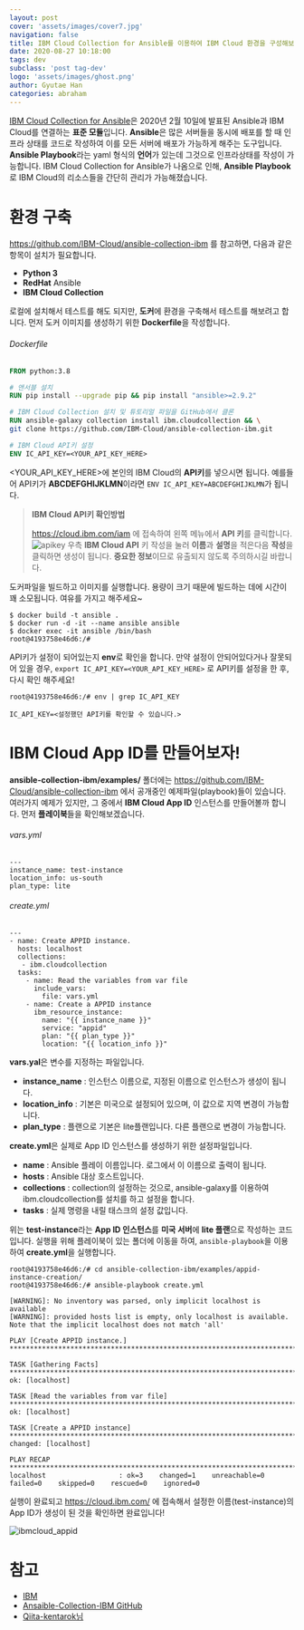 ```yaml
---
layout: post
cover: 'assets/images/cover7.jpg'
navigation: false
title: IBM Cloud Collection for Ansible를 이용하여 IBM Cloud 환경을 구성해보자.
date: 2020-08-27 10:18:00
tags: dev
subclass: 'post tag-dev'
logo: 'assets/images/ghost.png'
author: Gyutae Han
categories: abraham
---
```


[IBM Cloud Collection for Ansible](https://www.ibm.com/cloud/blog/announcements/ibm-cloud-collection-for-ansible)은 2020년 2월 10일에 발표된 Ansible과 IBM Cloud를 연결하는 **표준 모듈**입니다. **Ansible**은 많은 서버들을 동시에 배포를 할 때 인프라 상태를 코드로 작성하여 이를 모든 서버에 배포가 가능하게 해주는 도구입니다.
**Ansible Playbook**라는 yaml 형식의 **언어**가 있는데 그것으로 인프라상태를 작성이 가능합니다. IBM Cloud Collection for Ansible가 나옴으로 인해, **Ansible Playbook**로 IBM Cloud의 리소스들을 간단히 관리가 가능해졌습니다.

# 환경 구축
https://github.com/IBM-Cloud/ansible-collection-ibm 를 참고하면, 다음과 같은 항목이 설치가 필요합니다.
- **Python 3**
- **RedHat** Ansible
- **IBM Cloud Collection**

로컬에 설치해서 테스트를 해도 되지만, **도커**에 환경을 구축해서 테스트를 해보려고 합니다.
먼저 도커 이미지를 생성하기 위한 **Dockerfile**을 작성합니다.
###### Dockerfile
```dockerfile
FROM python:3.8

# 앤서블 설치
RUN pip install --upgrade pip && pip install "ansible>=2.9.2"

# IBM Cloud Collection 설치 및 튜토리얼 파일을 GitHub에서 클론
RUN ansible-galaxy collection install ibm.cloudcollection && \
git clone https://github.com/IBM-Cloud/ansible-collection-ibm.git

# IBM Cloud API키 설정
ENV IC_API_KEY=<YOUR_API_KEY_HERE>
```

<YOUR_API_KEY_HERE>에 본인의 IBM Cloud의 **API키**를 넣으시면 됩니다.
예를들어 API키가 **ABCDEFGHIJKLMN**이라면 `ENV IC_API_KEY=ABCDEFGHIJKLMN`가 됩니다.

> **IBM Cloud API키 확인방법**
>
> https://cloud.ibm.com/iam 에 접속하여 왼쪽 메뉴에서 **API 키**를 클릭합니다.
> ![apikey](http://localhost/content/images/2020/08/apikey.png)
> 우측 **IBM Cloud API** 키 작성을 눌러 **이름**과 **설명**을 적은다음 **작성**을 클릭하면 생성이 됩니다.
> **중요한 정보**이므로 유출되지 않도록 주의하시길 바랍니다.

도커파일을 빌드하고 이미지를 실행합니다. 용량이 크기 때문에 빌드하는 데에 시간이 꽤 소모됩니다. 여유를 가지고 해주세요~
```shell
$ docker build -t ansible . 
$ docker run -d -it --name ansible ansible
$ docker exec -it ansible /bin/bash 
root@4193758e46d6:/#
```
API키가 설정이 되어있는지 **env**로 확인을 합니다. 만약 설정이 안되어있다거나 잘못되어 있을 경우, `export IC_API_KEY=<YOUR_API_KEY_HERE>` 로 API키를 설정을 한 후, 다시 확인 해주세요!

```shell
root@4193758e46d6:/# env | grep IC_API_KEY

IC_API_KEY=<설정했던 API키를 확인할 수 있습니다.>
```

# IBM Cloud App ID를 만들어보자!
**ansible-collection-ibm/examples/** 폴더에는 https://github.com/IBM-Cloud/ansible-collection-ibm 에서 공개중인 예제파일(playbook)들이 있습니다.
여러가지 예제가 있지만, 그 중에서 **IBM Cloud App ID** 인스턴스를 만들어볼까 합니다.
먼저 **플레이북**들을 확인해보겠습니다.
###### vars.yml

```
---
instance_name: test-instance
location_info: us-south
plan_type: lite
```

###### create.yml

```
---
- name: Create APPID instance.
  hosts: localhost
  collections:
   - ibm.cloudcollection
  tasks:
    - name: Read the variables from var file
      include_vars:
        file: vars.yml
    - name: Create a APPID instance
      ibm_resource_instance:
        name: "{{ instance_name }}"
        service: "appid"
        plan: "{{ plan_type }}"
        location: "{{ location_info }}"
```

**vars.yal**은 변수를 지정하는 파일입니다. 
- **instance_name** : 인스턴스 이름으로, 지정된 이름으로 인스턴스가 생성이 됩니다.
- **location_info** : 기본은 미국으로 설정되어 있으며, 이 값으로 지역 변경이 가능합니다.
- **plan_type** : 플랜으로 기본은 lite플랜입니다. 다른 플랜으로 변경이 가능합니다.

**create.yml**은 실제로 App ID 인스턴스를 생성하기 위한 설정파일입니다. 
- **name** : Ansible 플레이 이름입니다. 로그에서 이 이름으로 출력이 됩니다.
- **hosts** : Ansible 대상 호스트입니다.
- **collections** : collection의 설정하는 것으로, ansible-galaxy를 이용하여 ibm.cloudcollection를 설치를 하고 설정을 합니다.
- **tasks** : 실제 명령을 내릴 태스크의 설정 값입니다.

위는 **test-instance**라는 **App ID 인스턴스**를 **미국 서버**에 **lite 플랜**으로 작성하는 코드입니다.
실행을 위해 플레이북이 있는 폴더에 이동을 하여, `ansible-playbook`을 이용하여 **create.yml**을 실행합니다.

```shell
root@4193758e46d6:/# cd ansible-collection-ibm/examples/appid-instance-creation/
root@4193758e46d6:/# ansible-playbook create.yml

[WARNING]: No inventory was parsed, only implicit localhost is available
[WARNING]: provided hosts list is empty, only localhost is available. Note that the implicit localhost does not match 'all'

PLAY [Create APPID instance.] ***********************************************************************************************************

TASK [Gathering Facts] ******************************************************************************************************************
ok: [localhost]

TASK [Read the variables from var file] *************************************************************************************************
ok: [localhost]

TASK [Create a APPID instance] **********************************************************************************************************
changed: [localhost]

PLAY RECAP ******************************************************************************************************************************
localhost                  : ok=3    changed=1    unreachable=0    failed=0    skipped=0    rescued=0    ignored=0  
```

실행이 완료되고 https://cloud.ibm.com/ 에 접속해서 설정한 이름(test-instance)의 App ID가 생성이 된 것을 확인하면 완료입니다!

![ibmcloud_appid](http://localhost/content/images/2020/08/ibmcloud_appid.png)



# 참고
- [IBM](https://www.ibm.com/cloud/blog/announcements/ibm-cloud-collection-for-ansible)
- [Ansaible-Collection-IBM GitHub](https://github.com/IBM-Cloud/ansible-collection-ibm)
- [Qiita-kentarok님](https://qiita.com/kentarok/items/f303d0cb3bf156b4833d)